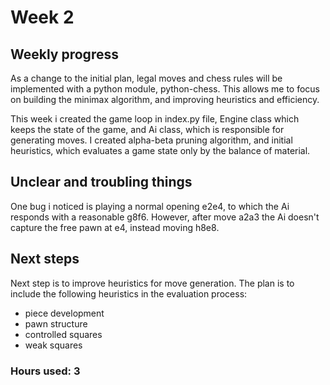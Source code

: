# Week 2

## Weekly progress
As a change to the initial plan, legal moves and chess rules will be implemented with a python module, python-chess. This allows me to focus on building the minimax algorithm, and improving heuristics and efficiency.

This week i created the game loop in index.py file, Engine class which keeps the state of the game, and Ai class, which is responsible for generating moves. I created alpha-beta pruning algorithm, and initial heuristics, which evaluates a game state only by the balance of material.

## Unclear and troubling things
One bug i noticed is playing a normal opening e2e4, to which the Ai responds with a reasonable g8f6. However, after move a2a3 the Ai doesn't capture the free pawn at e4, instead moving h8e8.


## Next steps
Next step is to improve heuristics for move generation. The plan is to include the following heuristics in the evaluation process:
- piece development
- pawn structure
- controlled squares
- weak squares

### Hours used: 3

